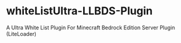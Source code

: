 # whiteListUltra-LLBDS-Plugin
A Ultra White List Plugin For Minecraft Bedrock Edition Server Plugin (LiteLoader)
